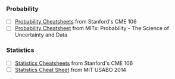 ### Probability
- [ ] [Probability Cheatsheets](https://github.com/lc4695/CheatSheet/blob/main/Probability-and-Statistics/Probability%20Cheatsheets.pdf) from Stanford's CME 106
- [ ] [Probability Cheatsheet](https://github.com/lc4695/CheatSheet/blob/main/Probability-and-Statistics/Probability%20Cheatsheet.pdf) from MITx: Probability - The Science of Uncertainty and Data
### Statistics
- [ ] [Statistics Cheatsheets](https://github.com/lc4695/CheatSheet/blob/main/Probability-and-Statistics/Statistics%20Cheatsheets.pdf) from Stanford's CME 106
- [ ] [Statistics Cheat Sheet](https://github.com/lc4695/CheatSheet/blob/main/Probability-and-Statistics/Statistics%20Cheat%20Sheet.pdf) from MIT USABO 2014

